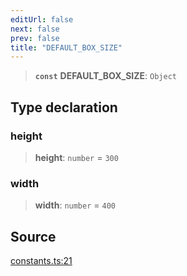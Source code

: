 ```yaml
---
editUrl: false
next: false
prev: false
title: "DEFAULT_BOX_SIZE"
---
```


> **`const`** **DEFAULT\_BOX\_SIZE**: `Object`

## Type declaration

### height

> **height**: `number` = `300`

### width

> **width**: `number` = `400`

## Source

[constants.ts:21](https://github.com/nodenogg-in/alpha-p2p/blob/abd15ac8ea05df755d6048ca2d2de6e86911127a/packages/infinitykit/src/constants.ts#L21)
